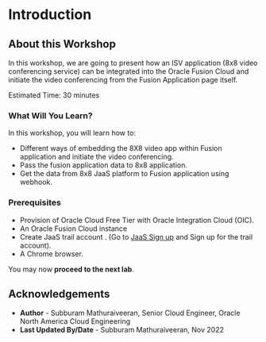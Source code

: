 # Introduction

## About this Workshop

In this workshop, we are going to present how an ISV application (8x8 video conferencing service) can be integrated into the Oracle Fusion Cloud and initiate the video conferencing from the Fusion Application page itself.

Estimated Time: 30 minutes

### What Will You Learn?

In this workshop, you will learn how to:

* Different ways of embedding the 8X8 video app within Fusion application and initiate the video conferencing.
* Pass the fusion application data to 8x8 application.
* Get the data from 8x8 JaaS platform to Fusion application using webhook.

### Prerequisites

* Provision of Oracle Cloud Free Tier with Oracle Integration Cloud (OIC).
* An Oracle Fusion Cloud instance
* Create JaaS trail account . (Go to [JaaS Sign up](https://jaas.8x8.vc) and Sign up for the trail account).
* A Chrome browser.

You may now **proceed to the next lab**.

## Acknowledgements

* **Author** - Subburam Mathuraiveeran, Senior Cloud Engineer, Oracle North America Cloud Engineering
* **Last Updated By/Date** - Subburam Mathuraiveeran, Nov 2022
